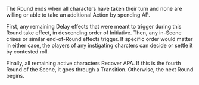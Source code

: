 The Round ends when all characters have taken their turn and none are willing or able to take an additional Action by spending AP.

First, any remaining Delay effects that were meant to trigger during this Round take effect, in descending order of Initiative.
Then, any in-Scene crises or similar end-of-Round effects trigger.
If specific order would matter in either case, the players of any instigating charcters can decide or settle it by contested roll.

Finally, all remaining active characters Recover APA. If this is the fourth Round of the Scene, it goes through a Transition. Otherwise, the next Round begins.